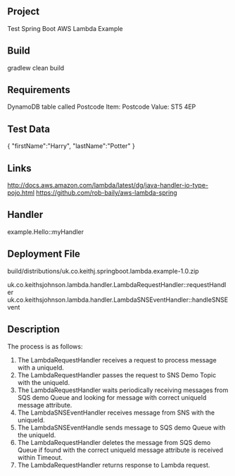Project
-------
Test Spring Boot AWS Lambda Example

Build
-----
gradlew clean build

Requirements
------------
DynamoDB table called Postcode
Item: Postcode Value: ST5 4EP

Test Data
---------
{ "firstName":"Harry", "lastName":"Potter" }

Links
-----
http://docs.aws.amazon.com/lambda/latest/dg/java-handler-io-type-pojo.html
https://github.com/rob-baily/aws-lambda-spring

Handler
-------
example.Hello::myHandler

Deployment File
---------------
build/distributions/uk.co.keithj.springboot.lambda.example-1.0.zip


uk.co.keithsjohnson.lambda.handler.LambdaRequestHandler::requestHandler
uk.co.keithsjohnson.lambda.handler.LambdaSNSEventHandler::handleSNSEvent

Description
-----------
The process is as follows:
1. The LambdaRequestHandler receives a request to process message with a uniqueId.
2. The LambdaRequestHandler passes the request to SNS Demo Topic with the uniqueId.
3. The LambdaRequestHandler waits periodically receiving messages from SQS demo Queue and looking for message with correct uniqueId message attribute.
4. The LambdaSNSEventHandler receives message from SNS with the uniqueId.
5. The LambdaSNSEventHandle sends message to SQS demo Queue with the uniqueId.
6. The LambdaRequestHandler deletes the message from SQS demo Queue if found with the correct uniqueId message attribute is received within Timeout.
7. The LambdaRequestHandler returns response to Lambda request.
